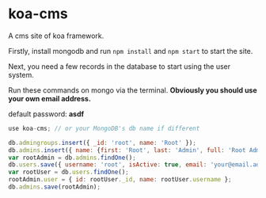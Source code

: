 # koa-cms

A cms site of koa framework.

Firstly, install mongodb and run `npm install` and `npm start` to start the site.

Next, you need a few records in the database to start using the user system.

Run these commands on mongo via the terminal.
**Obviously you should use your own email address.**

default password: **asdf**
```js
use koa-cms; // or your MongoDB's db name if different
```

```js
db.admingroups.insert({ _id: 'root', name: 'Root' });
db.admins.insert({ name: {first: 'Root', last: 'Admin', full: 'Root Admin'}, groups: ['root'] });
var rootAdmin = db.admins.findOne();
db.users.save({ username: 'root', isActive: true, email: 'your@email.addy', password: '$2a$10$mK2IhtqOCifD5/YH2GQPl.odhjcy4ENXNBkqanC0fMAxfPj1bWy2u', roles:{admin: rootAdmin._id} });
var rootUser = db.users.findOne();
rootAdmin.user = { id: rootUser._id, name: rootUser.username };
db.admins.save(rootAdmin);
```